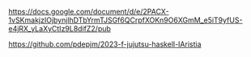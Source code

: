 https://docs.google.com/document/d/e/2PACX-1vSKmakjzIOjbynjlhDTbYrmTJSGf6QCrpfXOKn9O6XGmM_e5iT9yfUS-e4jRX_yLaXyCtIz9L8difZ2/pub

https://github.com/pdepjm/2023-f-jujutsu-haskell-IAristia
